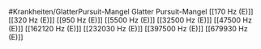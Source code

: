#Krankheiten/GlatterPursuit-Mangel
Glatter Pursuit-Mangel
[[170 Hz (E)]]
[[320 Hz (E)]]
[[950 Hz (E)]]
[[5500 Hz (E)]]
[[32500 Hz (E)]]
[[47500 Hz (E)]]
[[162120 Hz (E)]]
[[232030 Hz (E)]]
[[397500 Hz (E)]]
[[679930 Hz (E)]]